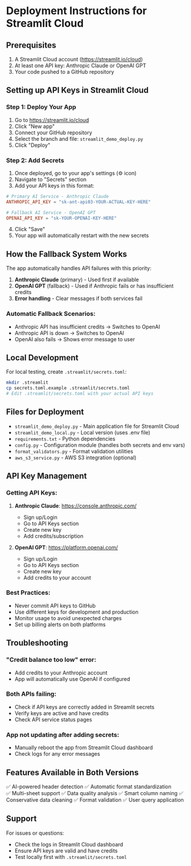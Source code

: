 # Deployment Instructions for Streamlit Cloud

## Prerequisites
1. A Streamlit Cloud account (https://streamlit.io/cloud)
2. At least one API key: Anthropic Claude or OpenAI GPT
3. Your code pushed to a GitHub repository

## Setting up API Keys in Streamlit Cloud

### Step 1: Deploy Your App
1. Go to https://streamlit.io/cloud
2. Click "New app"
3. Connect your GitHub repository
4. Select the branch and file: `streamlit_demo_deploy.py`
5. Click "Deploy"

### Step 2: Add Secrets
1. Once deployed, go to your app's settings (⚙️ icon)
2. Navigate to "Secrets" section
3. Add your API keys in this format:

```toml
# Primary AI Service - Anthropic Claude
ANTHROPIC_API_KEY = "sk-ant-api03-YOUR-ACTUAL-KEY-HERE"

# Fallback AI Service - OpenAI GPT  
OPENAI_API_KEY = "sk-YOUR-OPENAI-KEY-HERE"
```

4. Click "Save"
5. Your app will automatically restart with the new secrets

## How the Fallback System Works

The app automatically handles API failures with this priority:
1. **Anthropic Claude** (primary) - Used first if available
2. **OpenAI GPT** (fallback) - Used if Anthropic fails or has insufficient credits
3. **Error handling** - Clear messages if both services fail

### Automatic Fallback Scenarios:
- Anthropic API has insufficient credits → Switches to OpenAI
- Anthropic API is down → Switches to OpenAI
- OpenAI also fails → Shows error message to user

## Local Development

For local testing, create `.streamlit/secrets.toml`:

```bash
mkdir .streamlit
cp secrets.toml.example .streamlit/secrets.toml
# Edit .streamlit/secrets.toml with your actual API keys
```

## Files for Deployment

- `streamlit_demo_deploy.py` - Main application file for Streamlit Cloud
- `streamlit_demo_local.py` - Local version (uses .env file)
- `requirements.txt` - Python dependencies
- `config.py` - Configuration module (handles both secrets and env vars)
- `format_validators.py` - Format validation utilities
- `aws_s3_service.py` - AWS S3 integration (optional)

## API Key Management

### Getting API Keys:
1. **Anthropic Claude**: https://console.anthropic.com/
   - Sign up/Login
   - Go to API Keys section
   - Create new key
   - Add credits/subscription

2. **OpenAI GPT**: https://platform.openai.com/
   - Sign up/Login
   - Go to API Keys section
   - Create new key
   - Add credits to your account

### Best Practices:
- Never commit API keys to GitHub
- Use different keys for development and production
- Monitor usage to avoid unexpected charges
- Set up billing alerts on both platforms

## Troubleshooting

### "Credit balance too low" error:
- Add credits to your Anthropic account
- App will automatically use OpenAI if configured

### Both APIs failing:
- Check if API keys are correctly added in Streamlit secrets
- Verify keys are active and have credits
- Check API service status pages

### App not updating after adding secrets:
- Manually reboot the app from Streamlit Cloud dashboard
- Check logs for any error messages

## Features Available in Both Versions

✅ AI-powered header detection
✅ Automatic format standardization  
✅ Multi-sheet support
✅ Data quality analysis
✅ Smart column naming
✅ Conservative data cleaning
✅ Format validation
✅ User query application

## Support

For issues or questions:
- Check the logs in Streamlit Cloud dashboard
- Ensure API keys are valid and have credits
- Test locally first with `.streamlit/secrets.toml`